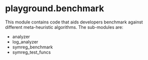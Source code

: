 # playground.benchmark
This module contains code that aids developers benchmark against different
meta-heuristic algorithms. The sub-modules are:

- analyzer
- log_analyzer
- symreg_benchmark
- symreg_test_funcs
